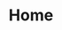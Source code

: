 ---
# https://vitepress.dev/reference/default-theme-home-page
layout: home
title: Home

hero:
  image: '/img/logo/g.svg'
  name: "graphane"
  tagline: data visualization microframework<br/><i>coming soon</i>

features:
  - title: Declarative Syntax
    details: Experience a simplified approach to creating and manipulating powerful graphs. With our intuitive templating directives, you can reduce the learning curve and increase productivity effortlessly.
  - title: Fast Library
    details: Provides a simple, extremely fast and tiny size library for a powerful SVG generation and manipulation. Its API is very close to the SVG structure and it's very easy to use.
  - title: Data Binding
    details: Our rendering engine efficiently detects and applies changes to the graphical representation by utilizing proxies. Stay in sync with data updates and ensure seamless visual updates.
  - title: Powerful and Aesthetic
    details: Present your data in visually appealing formats that enhance viewer comprehension. Display complex information quickly and focus your efforts on presenting aesthetically information.
  - title: Seamless Integration
    details: Built on web components, it seamlessly integrates with plain HTML and popular web frameworks like React, Angular, Vue, or Svelte. Enjoy a smooth integration process without any hassle.
  - title: Performance Optimization
    details: We prioritize performance optimization techniques. For a high-performance solution, benefit from efficient rendering algorithms, element reuse, and more.

---
